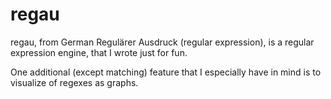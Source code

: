 # regau

regau, from German Regulärer Ausdruck (regular expression), is a regular expression engine, that I wrote just for fun. 

One additional (except matching) feature that I especially have in mind is to visualize of regexes as graphs.


